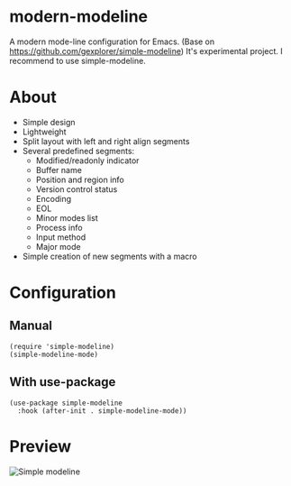 # modern-modeline


A modern mode-line configuration for Emacs.
(Base on https://github.com/gexplorer/simple-modeline)
It's experimental project. I recommend to use simple-modeline.

# About

* Simple design
* Lightweight
* Split layout with left and right align segments
* Several predefined segments:
  - Modified/readonly indicator
  - Buffer name
  - Position and region info
  - Version control status
  - Encoding
  - EOL
  - Minor modes list
  - Process info
  - Input method
  - Major mode
* Simple creation of new segments with a macro

# Configuration

## Manual

```
(require 'simple-modeline)
(simple-modeline-mode)
```

## With use-package

```
(use-package simple-modeline
  :hook (after-init . simple-modeline-mode))
```

# Preview

![Simple modeline](screenshot.png)
